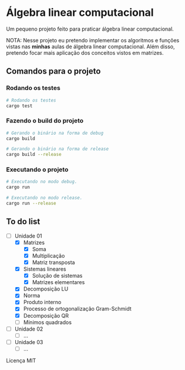 # Álgebra linear computacional

Um pequeno projeto feito para praticar álgebra linear computacional.

NOTA: Nesse projeto eu pretendo implementar os algoritmos e funções vistas nas **minhas** aulas de álgebra linear computacional. Além disso, pretendo focar mais aplicação dos conceitos vistos em matrizes.

## Comandos para o projeto

### Rodando os testes

```sh
# Rodando os testes
cargo test
```

### Fazendo o build do projeto
```sh
# Gerando o binário na forma de debug
cargo build

# Gerando o binário na forma de release
cargo build --release
```

### Executando o projeto
```sh
# Executando no modo debug.
cargo run

# Executando no modo release.
cargo run --release
```

## To do list

- [ ] Unidade 01
    - [x] Matrizes
        - [x] Soma
        - [x] Multiplicação
        - [x] Matriz transposta
    - [x] Sistemas lineares
        - [x] Solução de sistemas
        - [x] Matrizes elementares
    - [x] Decomposição LU
    - [x] Norma
    - [x] Produto interno
    - [x] Processo de ortogonalização Gram-Schmidt
    - [x] Decomposição QR
    - [ ] Mínimos quadrados
- [ ] Unidade 02
    - [ ] ...
- [ ] Unidade 03
    - [ ] ...

Licença MIT
